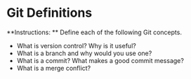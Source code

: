 # Git Definitions

**Instructions: ** Define each of the following Git concepts.

* What is version control?  Why is it useful? 
* What is a branch and why would you use one?
* What is a commit? What makes a good commit message?
* What is a merge conflict?